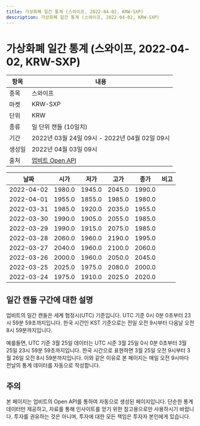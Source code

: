 ```yaml
---
title: 가상화폐 일간 통계 (스와이프, 2022-04-02, KRW-SXP)
description: 가상화폐 일간 통계 (스와이프, 2022-04-02, KRW-SXP)
---
```



가상화폐 일간 통계 (스와이프, 2022-04-02, KRW-SXP)
===

|항목|내용|
|--|--|
|종목|스와이프|
|마켓|KRW-SXP|
|단위|KRW|
|종류|일 단위 캔들 (10일치)|
|기간|2022년 03월 24일 09시 - 2022년 04월 02일 09시|
|생성일|2022년 04월 03일 09시|
|출처|[업비트 Open API](https://docs.upbit.com)|


|날짜|시가|저가|고가|종가|비고|
|--|--|--|--|--|--|
|2022-04-02|1980.0|1945.0|2045.0|1990.0|    |
|2022-04-01|1955.0|1855.0|1985.0|1980.0|    |
|2022-03-31|1985.0|1920.0|2035.0|1955.0|    |
|2022-03-30|1990.0|1905.0|2055.0|1985.0|    |
|2022-03-29|1990.0|1915.0|2075.0|1985.0|    |
|2022-03-28|2060.0|1960.0|2190.0|1995.0|    |
|2022-03-27|2040.0|1960.0|2100.0|2060.0|    |
|2022-03-26|2000.0|1960.0|2050.0|2045.0|    |
|2022-03-25|2025.0|1975.0|2080.0|2000.0|    |
|2022-03-24|1975.0|1910.0|2025.0|2020.0|    |


일간 캔들 구간에 대한 설명
---


업비트의 일간 캔들은 세계 협정시(UTC) 기준입니다. 
UTC 기준 0시 0분 0초부터 23시 59분 59초까지입니다. 
한국 시간인 KST 기준으로는 전일 오전 9시부터 다음날 오전 8시 59분까지입니다. 


예를들면, UTC 기준 3월 25일 데이터는 UTC 시준 3월 25일 0시 0분 0초부터 3월 25일 23시 59분 59초까지입니다. 
한국 시간으로 표현하면 3월 25일 오전 9시부터 3월 26일 오전 8시 59분까지입니다. 
이와 같은 이유로 본 페이지는 매일 오전 9시마다 전날의 통계 데이터를 자동으로 작성합니다. 


주의
---


본 페이지는 업비트의 Open API를 통하여 자동으로 생성된 페이지입니다. 
단순한 통계 데이터만 제공하고, 자료를 통해 인사이트를 얻기 위한 참고용으로만 사용하시기 바랍니다. 
투자를 권유하는 것은 아니며, 투자에 대한 모든 책임은 투자자 본인에게 있습니다. 

